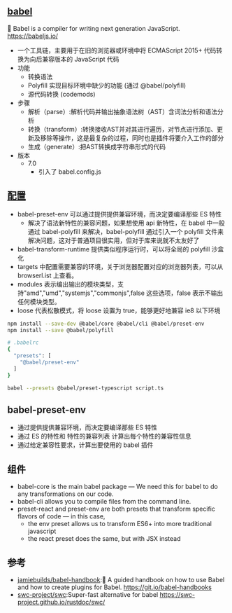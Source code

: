 ## [babel](https://github.com/babel/babel)

🐠 Babel is a compiler for writing next generation JavaScript. https://babeljs.io/

* 一个工具链，主要用于在旧的浏览器或环境中将 ECMAScript 2015+ 代码转换为向后兼容版本的 JavaScript 代码
* 功能
    - 转换语法
    - Polyfill 实现目标环境中缺少的功能 (通过 @babel/polyfill)
    - 源代码转换 (codemods)
* 步骤
  - 解析（parse）:解析代码并输出抽象语法树（AST）含词法分析和语法分析
  - 转换（transform）:转换接收AST并对其进行遍历，对节点进行添加、更新及移除等操作，这是最复杂的过程，同时也是插件将要介入工作的部分
  - 生成（generate）:把AST转换成字符串形式的代码
* 版本
  - 7.0
    + 引入了 babel.config.js

## [配置](https://babeljs.io/setup#installation)

* babel-preset-env 可以通过提供提供兼容环境，而决定要编译那些 ES 特性
  - 解决了语法新特性的兼容问题，如果想使用 api 新特性，在 babel 中一般通过 babel-polyfill 来解决，babel-polyfill 通过引入一个 polyfill 文件来解决问题，这对于普通项目很实用，但对于库来说就不太友好了
* babel-transform-runtime 提供类似程序运行时，可以将全局的 polyfill 沙盒化
* targets 中配置需要兼容的环境，关于浏览器配置对应的浏览器列表，可以从 browserl.ist 上查看。
* modules 表示编出输出的模块类型，支持"amd","umd","systemjs","commonjs",false 这些选项，false 表示不输出任何模块类型。
* loose 代表松散模式，将 loose 设置为 true，能够更好地兼容 ie8 以下环境

```sh
npm install --save-dev @babel/core @babel/cli @babel/preset-env
npm install --save @babel/polyfill

# .babelrc
{
  "presets": [
    "@babel/preset-env"
  ]
}

babel --presets @babel/preset-typescript script.ts
```

## babel-preset-env

* 通过提供提供兼容环境，而决定要编译那些 ES 特性
* 通过 ES 的特性和 特性的兼容列表 计算出每个特性的兼容性信息
* 通过给定兼容性要求，计算出要使用的 babel 插件

## 组件

* babel-core is the main babel package — We need this for babel to do any transformations on our code.
* babel-cli allows you to compile files from the command line.
* preset-react and preset-env are both presets that transform specific flavors of code — in this case,
    - the env preset allows us to transform ES6+ into more traditional javascript
    - the react preset does the same, but with JSX instead

## 参考

* [jamiebuilds/babel-handbook](https://github.com/jamiebuilds/babel-handbook):📘 A guided handbook on how to use Babel and how to create plugins for Babel. https://git.io/babel-handbooks
* [swc-project/swc](https://github.com/swc-project/swc):Super-fast alternative for babel https://swc-project.github.io/rustdoc/swc/

